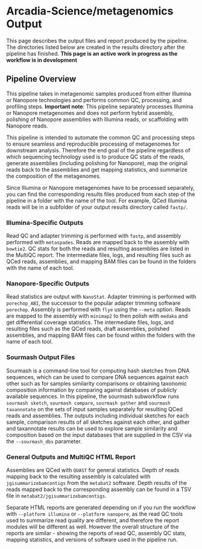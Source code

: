 # Arcadia-Science/metagenomics Output

This page describes the output files and report produced by the pipeline. The directories listed below are created in the results directory after the pipeline has finished.
**This page is an active work in progress as the workflow is in development**

## Pipeline Overview

This pipeline takes in metagenomic samples produced from either Illumina or Nanopore technologies and performs common QC, processing, and profiling steps. **Important note**: This pipeline separately processes Illumina or Nanopore metagenomes and does not perform hybrid assembly, polishing of Nanopore assemblies with Illumina reads, or scaffolding with Nanopore reads.

This pipeline is intended to automate the common QC and processing steps to ensure seamless and reproducible processing of metagenomes for downstream analysis. Therefore the end goal of the pipeline regardless of which sequencing technology used is to produce QC stats of the reads, generate assemblies (including polishing for Nanopore), map the original reads back to the assemblies and get mapping statistics, and summarize the composition of the metagenomes.

Since Illumina or Nanopore metagenomes have to be processed separately, you can find the corresponding results files produced from each step of the pipeline in a folder with the name of the tool. For example, QCed Illumina reads will be in a subfolder of your output results directory called `fastp/`.

### Illumina-Specific Outputs

Read QC and adapter trimming is performed with `fastp`, and assembly performed with `metaspades`. Reads are mapped back to the assembly with `bowtie2`. QC stats for both the reads and resulting assemblies are listed in the MultiQC report. The intermediate files, logs, and resulting files such as QCed reads, assemblies, and mapping BAM files can be found in the folders with the name of each tool.

### Nanopore-Specific Outputs

Read statistics are output with `NanoStat`. Adapter trimming is performed with `porechop_ABI`, the successor to the popular adapter trimming software `porechop`. Assembly is performed with `flye` using the `--meta` option. Reads are mapped to the assembly with `minimap2` to then polish with `medaka` and get differential coverage statistics. The intermediate files, logs, and resulting files such as the QCed reads, draft assemblies, polished assemblies, and mapping BAM files can be found within the folders with the name of each tool.

### Sourmash Output Files

Sourmash is a command-line tool for computing hash sketches from DNA sequences, which can be used to compare DNA sequences against each other such as for samples similarity comparisons or obtaining taxonomic composition information by comparing against databases of publicly available sequences. In this pipeline, the sourmash subworkflow runs `sourmash sketch`, `sourmash compare`, `sourmash gather` and `sourmash taxannotate` on the sets of input samples separately for resulting QCed reads and assemblies. The outputs including individual sketches for each sample, comparison results of all sketches against each other, and gather and taxannotate results can be used to explore sample similarity and composition based on the input databases that are supplied in the CSV via the `--sourmash_dbs` parameter.

### General Outputs and MultiQC HTML Report

Assemblies are QCed with `QUAST` for general statistics. Depth of reads mapping back to the resulting assembly is calculated with `jgisummarizebamcontigs` from the `metabat2` software. Depth results of the reads mapped back to the corresponding assembly can be found in a TSV file in `metabat2/jgisummarizebamcontigs`.

Separate HTML reports are generated depending on if you run the workflow with `--platform illumina` or `--platform nanopore`, as the read QC tools used to summarize read quality are different, and therefore the report modules will be different as well. However the overall structure of the reports are similar - showing the reports of read QC, assembly QC stats, mapping statistics, and versions of software used in the pipeline run.
